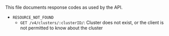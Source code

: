 This file documents response codes as used by the API.

- `RESOURCE_NOT_FOUND`
  - `GET /v4/clusters/:clusterID/`: Cluster does not exist, or the client is not permitted to know about the cluster
